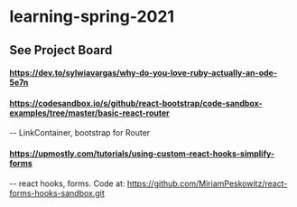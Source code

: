 # learning-spring-2021
## See Project Board


####  https://dev.to/sylwiavargas/why-do-you-love-ruby-actually-an-ode-5e7n
#### https://codesandbox.io/s/github/react-bootstrap/code-sandbox-examples/tree/master/basic-react-router
  -- LinkContainer, bootstrap for Router 
#### https://upmostly.com/tutorials/using-custom-react-hooks-simplify-forms
  -- react hooks, forms. Code at:  https://github.com/MiriamPeskowitz/react-forms-hooks-sandbox.git
  




